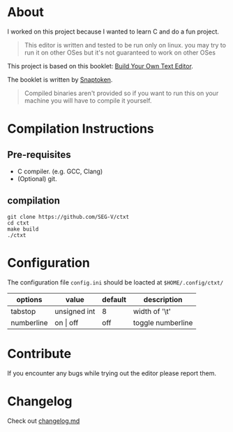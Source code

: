 # About
I worked on this project because I wanted to learn C and do a fun project.
> This editor is written and tested to be run only on linux. you may try to run it on other OSes but it's not guaranteed to work on other OSes

This project is based on this booklet:
[Build Your Own Text Editor](https://viewsourcecode.org/snaptoken/kilo/index.html).

The booklet is written by [Snaptoken](https://github.com/snaptoken).

> Compiled binaries aren't provided so if you want to run this on your machine you will have to compile it yourself.

# Compilation Instructions
## Pre-requisites
- C compiler. (e.g. GCC, Clang)
- (Optional) git.

## compilation

```
git clone https://github.com/SEG-V/ctxt
cd ctxt
make build
./ctxt
```

# Configuration
The configuration file `config.ini` should be loacted at `$HOME/.config/ctxt/`

| options    | value        | default | description       |
| ---------- | ------------ | ------- | ----------------- |
| tabstop    | unsigned int | 8       | width of '\t'     |
| numberline | on \| off     | off     | toggle numberline |

# Contribute
If you encounter any bugs while trying out the editor please report them.

# Changelog
Check out [changelog.md](changelog.md)

